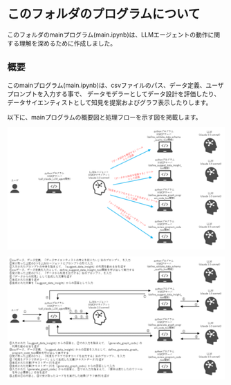 # このフォルダのプログラムについて

このフォルダのmainプログラム(main.ipynb)は、LLMエージェントの動作に関する理解を深めるために作成しました。

## 概要

このmainプログラム(main.ipynb)は、csvファイルのパス、データ定義、ユーザプロンプトを入力する事で、
データモデラーとしてデータ設計を評価したり、データサイエンティストとして知見を提案およびグラフ表示したりします。

以下に、mainプログラムの概要図と処理フローを示す図を掲載します。

![処理概要図1](./slide_01.png)

![処理概要図2](./slide_02.png)

